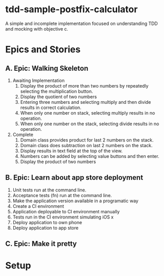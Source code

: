 # tdd-sample-postfix-calculator
A simple and incomplete implementation focused on understanding TDD and mocking with objective c.
# Epics and Stories
## A. Epic: Walking Skeleton
1. Awaiting Implementation
    1. Display the product of more than two numbers by repeatedly selecting the multiplication button.
    1. Display the quotient of two numbers
    1. Entering three numbers and selecting multiply and then divide results in correct calculation.
    1. When only one number on stack, selecting multiply results in no operation.
    1. When only one number on the stack, selecting divide results in no operation.
1. Complete
    1. Domain class provides product for last 2 numbers on the stack.
    1. Domain class does subtraction on last 2 numbers on the stack.
    1. Display results in text field at the top of the view.
    1. Numbers can be added by selecting value buttons and then enter.
    1. Display the product of two numbers
## B. Epic: Learn about app store deployment
1. Unit tests run at the command line.
1. Acceptance tests (fn) run at the command line.
1. Make the application version available in a programatic way
1. Create a CI environment
1. Application deployable to CI environment manually
1. Tests run in the CI environment simulating iOS x
1. Deploy application to own phone
1. Deploy application to app store
## C. Epic: Make it pretty
# Setup
